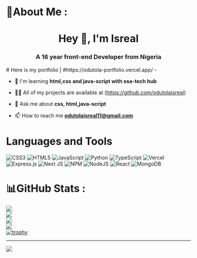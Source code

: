 # 💫About Me :
<h1 align="center">Hey 🙏, I'm Isreal</h1>
<h3 align="center">A 16 year front-end Developer from Nigeria</h3>
# Here is my portfolio | #https://odutola-portfolio.vercel.app/
-

- 🔭 I'm learning **html,css and java-script with ssa-tech hub**

- 👨‍💻 All of my projects are available at (https://github.com/odutolaisreal)

- 💬 Ask me about **css, html,java-script**

- 📫 How to reach me **odutolaisreal11@gmail.com**

# Languages and Tools
![CSS3](https://img.shields.io/badge/css3-%231572B6.svg?style=for-the-badge&logo=css3&logoColor=white)  ![HTML5](https://img.shields.io/badge/html5-%23E34F26.svg?style=for-the-badge&logo=html5&logoColor=white) ![JavaScript](https://img.shields.io/badge/javascript-%23323330.svg?style=for-the-badge&logo=javascript&logoColor=%23F7DF1E) ![Python](https://img.shields.io/badge/python-3670A0?style=for-the-badge&logo=python&logoColor=ffdd54)  ![TypeScript](https://img.shields.io/badge/typescript-%23007ACC.svg?style=for-the-badge&logo=typescript&logoColor=white)  ![Vercel](https://img.shields.io/badge/vercel-%23000000.svg?style=for-the-badge&logo=vercel&logoColor=white)  ![Express.js](https://img.shields.io/badge/express.js-%23404d59.svg?style=for-the-badge&logo=express&logoColor=%2361DAFB)  ![Next JS](https://img.shields.io/badge/Next-black?style=for-the-badge&logo=next.js&logoColor=white) ![NPM](https://img.shields.io/badge/NPM-%23000000.svg?style=for-the-badge&logo=npm&logoColor=white) ![NodeJS](https://img.shields.io/badge/node.js-6DA55F?style=for-the-badge&logo=node.js&logoColor=white) ![React](https://img.shields.io/badge/react-%2320232a.svg?style=for-the-badge&logo=react&logoColor=%2361DAFB)  ![MongoDB](https://img.shields.io/badge/MongoDB-%234ea94b.svg?style=for-the-badge&logo=mongodb&logoColor=white)

# 📊GitHub Stats :
![](https://github-readme-stats.vercel.app/api?username=odutolaisreal&theme=vision-friendly-dark&hide_border=false&include_all_commits=false&count_private=false)<br/>
![](https://github-readme-streak-stats.herokuapp.com/?user=odutolaisreal&theme=vision-friendly-dark&hide_border=false)<br/>
![](https://github-readme-stats.vercel.app/api/top-langs/?username=odutolaisreal&theme=vision-friendly-dark&hide_border=false&include_all_commits=false&count_private=false&layout=compact)<br/>
![](https://github-profile-summary-cards.vercel.app/api/cards/profile-details?username=odutolaisreal&theme=github_dark)<br/>
[![trophy](https://github-profile-trophy.vercel.app/?username=odutolaisreal&theme=onedark)](https://github.com/ryo-ma/github-profile-trophy)

---
[![](https://visitcount.itsvg.in/api?id=odutolaisreal&icon=0&color=0)](https://visitcount.itsvg.in)
